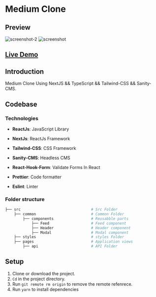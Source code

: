 # Medium Clone

## Preview

![screenshot-2](https://user-images.githubusercontent.com/88515844/153203836-78dca78e-73fa-973-908f-cfe1cf8014df.png)
![screenshot](https://user-images.githubusercontent.com/88515844/153203847-e38a508d-1887-4db-abc0-e896a7002e58.png)

## **[Live Demo](https://foodo-landing-page-avy.vercel.app/)**

## Introduction

Medium Clone Using NextJS && TypeScript && Tailwind-CSS && Sanity-CMS.

## Codebase

### Technologies

- **ReactJs**: JavaScript Library

- **NextJs**: ReactJs Framework

- **Tailwind-CSS**: CSS Framework

- **Sanity-CMS**: Headless CMS

- **React-Hook-Form**: Validate Forms In React

- **Prettier**: Code formatter

- **Eslint**: Linter

### Folder structure

```sh
├── src                                # Src Folder
    ├── common                         # Common Folder
        ├── components                 # Reusabble parts
            ├── Feed                   # Feed component
            ├── Header                 # Header component
            ├── Modal                  # Modal component
    ├── styles                         # styles Folder
    ├── pages                          # Application views
        ├── api                        # API Folder
```

## Setup

1. Clone or download the project.
2. `Cd` in the project directory.
3. Run `git remote rm origin` to remove the remote refenrece.
4. Run `yarn` to install dependencies
